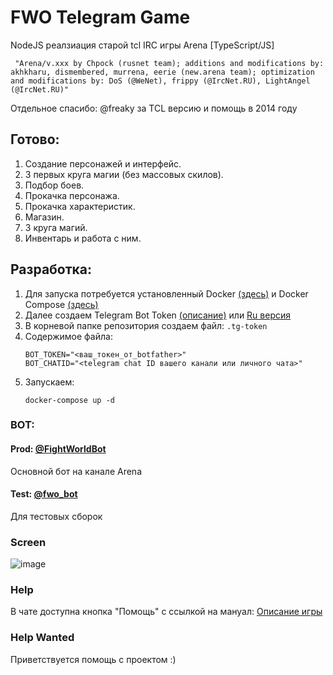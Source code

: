 # FWO Telegram Game

NodeJS реалзиация старой tcl IRC игры Arena [TypeScript/JS]

```
 "Arena/v.xxx by Chpock (rusnet team); additions and modifications by: akhkharu, dismembered, murrena, eerie (new.arena team); optimization and modifications by: DoS (@WeNet), frippy (@IrcNet.RU), LightAngel (@IrcNet.RU)"
```
Отдельное спасибо: @freaky за TCL версию и помощь в 2014 году

## Готово:

1. Создание персонажей и интерфейс.
2. 3 первых круга магии (без массовых скилов).
3. Подбор боев.
4. Прокачка персонажа.
5. Прокачка характеристик.
6. Магазин.
7. 3 круга магий.
8. Инвентарь и работа с ним.


## Разработка:

1. Для запуска потребуется установленный Docker [(здесь)](https://docs.docker.com/engine/install/) и Docker Compose [(здесь)](https://docs.docker.com/compose/install/)
2. Далее создаем Telegram Bot Token [(описание)](https://core.telegram.org/bots#3-how-do-i-create-a-bot) или [Ru версия](https://tlgrm.ru/docs/bots#kak-sozdat-bota)
3. В корневой папке репозитория создаем файл: `.tg-token`
4. Содержимое файла:
    ```
    BOT_TOKEN="<ваш_токен_от_botfather>"
    BOT_CHATID="<telegram chat ID вашего канали или личного чата>"
    ```
5. Запускаем:
    ```
    docker-compose up -d
    ```
### BOT:

#### Prod: [@FightWorldBot](https://t.me/FightWorldBot)

Основной бот на канале Arena

#### Test: [@fwo_bot](https://t.me/fwo_bot)

Для тестовых сборок

### Screen

![image](https://user-images.githubusercontent.com/5936445/131505977-9fd805c0-9a08-4fe3-97ca-f3cb242bfd12.png)

### Help

В чате доступна кнопка "Помощь" с ссылкой на мануал: [Описание игры](https://telegra.ph/Fight-Wold-Online-Help-11-05)

### Help Wanted

Приветствуется помощь с проектом :)


